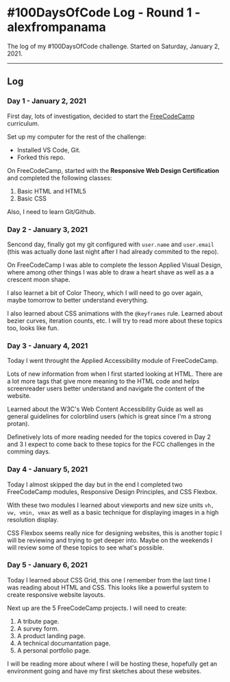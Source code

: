 # #100DaysOfCode Log - Round 1 - alexfrompanama

The log of my #100DaysOfCode challenge. Started on Saturday, January 2, 2021.

---

## Log

### Day 1 - January 2, 2021

First day, lots of investigation, decided to start the [FreeCodeCamp](https://www.freecodecamp.org/) curriculum. 

Set up my computer for the rest of the challenge:

- Installed VS Code, Git.
- Forked this repo.

On FreeCodeCamp, started with the **Responsive Web Design Certification** and completed the following classes:

1. Basic HTML and HTML5
2. Basic CSS

Also, I need to learn Git/Github.

### Day 2 - January 3, 2021

Sencond day, finally got my git configured with `user.name` and `user.email` (this was actually done last night after I had already commited to the repo).

On FreeCodeCamp I was able to complete the lesson Applied Visual Design, where among other things I was able to draw a heart shave as well as a a crescent moon shape.

I also learnet a bit of Color Theory, which I will need to go over again, maybe tomorrow to better understand everything.

I also learned about CSS animations with the `@keyframes` rule. Learned about bezier curves, iteration counts, etc. I will try to read more about these topics too, looks like fun.

### Day 3 - January 4, 2021

Today I went throught the Applied Accessibility module of FreeCodeCamp. 

Lots of new information from when I first started looking at HTML. There are a lot more tags that give more meaning to the HTML code and helps screenreader users better understand and navigate the content of the website.

Learned about the W3C's Web Content Accessibility Guide as well as general guidelines for colorblind users (which is great since I'm a strong protan).

Definetively lots of more reading needed for the topics covered in Day 2 and 3 I expect to come back to these topics for the FCC challenges in the comming days.

### Day 4 - January 5, 2021

Today I almost skipped the day but in the end I completed two FreeCodeCamp modules, Responsive Design Principles, and CSS Flexbox.

With these two modules I learned about viewports and new size units `vh, vw, vmin, vmax` as well as a basic technique for displaying images in a high resolution display.

CSS Flexbox seems really nice for designing websites, this is another topic I will be reviewing and trying to get deeper into. Maybe on the weekends I will review some of these topics to see what's possible.

### Day 5 - January 6, 2021

Today I learned about CSS Grid, this one I remember from the last time I was reading about HTML and CSS. This looks like a powerful system to create responsive website layouts.

Next up are the 5 FreeCodeCamp projects. I will need to create:

1. A tribute page.
2. A survey form.
3. A product landing page.
4. A technical documantation page.
5. A personal portfolio page.

I will be reading more about where I will be hosting these, hopefully get an environment going and have my first sketches about these websites.